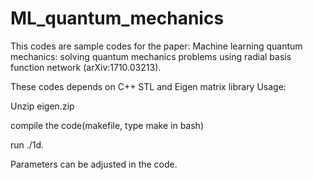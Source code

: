 # ML_quantum_mechanics
This codes are sample codes for the paper: Machine learning quantum mechanics: solving quantum mechanics problems using radial basis function network (arXiv:1710.03213).

These codes depends on C++ STL and Eigen matrix library
Usage:

Unzip eigen.zip

compile the code(makefile, type make in bash)

run ./1d.

Parameters can be adjusted in the code.


